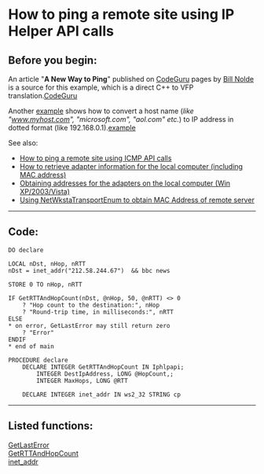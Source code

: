 <link rel="stylesheet" type="text/css" href="../css/win32api.css">  
<link rel="stylesheet" href="https://cdnjs.cloudflare.com/ajax/libs/font-awesome/4.7.0/css/font-awesome.min.css">

# How to ping a remote site using IP Helper API calls

## Before you begin:
An article "**A New Way to Ping**" published on <a href="http://www.codeguru.com/internet/NewPing.html">CodeGuru</a> pages by <a href="mailto:billnolde@ieee.org">Bill Nolde</a> is a source for this example, which is a direct C++ to VFP translation.[CodeGuru](sample_000.md)  

Another <a href="?example=216">example</a> shows how to convert a host name (*like "www.myhost.com", "microsoft.com", "aol.com" etc.*) to IP address in dotted format (like 192.168.0.1).[example](sample_216.md)  

See also:

* [How to ping a remote site using ICMP API calls](sample_486.md)  
* [How to retrieve adapter information for the local computer (including MAC address)](sample_347.md)  
* [Obtaining addresses for the adapters on the local computer (Win XP/2003/Vista)](sample_506.md)  
* [Using NetWkstaTransportEnum to obtain MAC Address of remote server](sample_435.md)  
  
***  


## Code:
```foxpro  
DO declare

LOCAL nDst, nHop, nRTT
nDst = inet_addr("212.58.244.67")  && bbc news

STORE 0 TO nHop, nRTT

IF GetRTTAndHopCount(nDst, @nHop, 50, @nRTT) <> 0
	? "Hop count to the destination:", nHop
	? "Round-trip time, in milliseconds:", nRTT
ELSE
* on error, GetLastError may still return zero
	? "Error"
ENDIF
* end of main

PROCEDURE declare
	DECLARE INTEGER GetRTTAndHopCount IN Iphlpapi;
		INTEGER DestIpAddress, LONG @HopCount,;
		INTEGER MaxHops, LONG @RTT

	DECLARE INTEGER inet_addr IN ws2_32 STRING cp  
```  
***  


## Listed functions:
[GetLastError](../libraries/kernel32/GetLastError.md)  
[GetRTTAndHopCount](../libraries/iphlpapi/GetRTTAndHopCount.md)  
[inet_addr](../libraries/ws2_32/inet_addr.md)  
